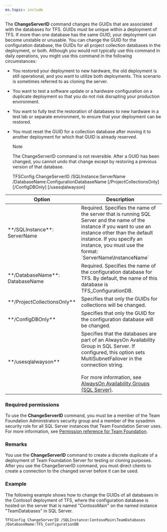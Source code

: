 ```yaml
---
ms.topic: include
---
```


The **ChangeServerID** command changes the GUIDs that are associated with the databases for TFS.
GUIDs must be unique within a deployment of TFS. If more than one database has the same GUID, your deployment can become unstable or unusable.
You can change the GUID for the configuration database, the GUIDs for all project collection databases in the deployment, or both.
Although you would not typically use this command in daily operations, you might use this command in the following circumstances:

-   You restored your deployment to new hardware, the old deployment is still operational, and you want to utilize both deployments. This scenario is sometimes referred to as cloning the server.

-   You want to test a software update or a hardware configuration on a duplicate deployment so that you do not risk disrupting your production environment.

-   You want to fully test the restoration of databases to new hardware in a test lab or separate environment, to ensure that your deployment can be restored.

-   You must reset the GUID for a collection database after moving it to another deployment for which that GUID is already reserved.

    > [!NOTE]
	>The ChangeServerID command is not reversible. After a GUID has been changed, you cannot undo that change except by restoring a previous version of that database.
	
	TFSConfig ChangeServerID /SQLInstance:ServerName /DatabaseName:ConfigurationDatabaseName
		[/ProjectCollectionsOnly] [/ConfigDBOnly] [/usesqlalwayson]

<table>
	<thead>
		<tr>
			<th>Option</th>
			<th>Description</th>
		</tr>
	</thead>
	<tbody>
		<tr>
			<td>**/SQLInstance**: ServerName</td>
			<td>Required. Specifies the name of the server that is running SQL Server and the name of the instance if you want to use an instance other than the default instance. If you specify an instance, you must use the format: `ServerName\InstanceName`</td>
		</tr>
		<tr>
			<td>**/DatabaseName**: DatabaseName</td>
			<td>Required. Specifies the name of the configuration database for TFS. By default, the name of this database is TFS_ConfigurationDB.</td>
		</tr>
		<tr>
			<td>**/ProjectCollectionsOnly**</td>
			<td>Specifies that only the GUIDs for collections will be changed.</td>
		</tr>
		<tr>
			<td>**/ConfigDBOnly**</td>
			<td>Specifies that only the GUID for the configuration database will be changed.</td>
		</tr>
		<tr>
			<td>**/usesqlalwayson**</td>
			<td>Specifies that the databases are part of an AlwaysOn Availability Group in SQL Server. If configured, this option sets MultiSubnetFailover in the connection string.<br /><br />For more information, see <a href="http://msdn.microsoft.com/library/hh510230.aspx">AlwaysOn Availability Groups (SQL Server)</a>.</td>
		</tr>
	</tbody>
</table>

### Required permissions

To use the **ChangeServerID** command, you must be a member of the Team Foundation Administrators security group and a member of the sysadmin security role for all SQL Server instances that Team Foundation Server uses. For more information, see [Permission reference for Team Foundation](/azure/devops/security/permissions).

### Remarks

You use the **ChangeServerID** command to create a discrete duplicate of a deployment of Team Foundation Server for testing or cloning purposes. After you use the ChangeServerID command, you must direct clients to create a connection to the changed server before it can be used.

### Example

The following example shows how to change the GUIDs of all databases in the Contoso1 deployment of TFS, where the configuration database is hosted on the server that is named "ContosoMain" on the named instance "TeamDatabases" in SQL Server.

    TFSConfig ChangeServerID /SQLInstance:ContosoMain\TeamDatabases /DatabaseName:TFS_ConfigurationDB
